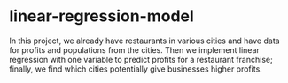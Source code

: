 # linear-regression-model
In this project, we already have restaurants in various cities and have data for profits and populations from the cities. Then we implement linear regression with one variable to predict profits for a restaurant franchise; finally, we find which cities potentially give businesses higher profits.
